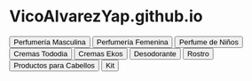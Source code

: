 # VicoAlvarezYap.github.io
<!DOCTYPE html>
<html>
<head>
    <link rel="stylesheet" type="text/css" href="styles.css">
</head>
<body>

<div class="vertical-menu">
    <button onclick="goToPage('perfumeria_masculina.html')">Perfumería Masculina</button>
    <button onclick="goToPage('PerfumeriaFemenina.html')">Perfumería Femenina</button>
    <button onclick="goToPage('PerfumeriaNinos.html')">Perfume de Niños</button>
    <button onclick="goToPage('Tododia.html')">Cremas Tododia</button>
    <button onclick="goToPage('Ekos.html')">Cremas Ekos</button>
    <button onclick="goToPage('Desodorante.html')">Desodorante</button>
    <button onclick="goToPage('Maquillaje.html')">Rostro</button>
    <button onclick="goToPage('Cabellos.html')">Productos para Cabellos</button>
    <button onclick="goToPage('Kit.html')">Kit</button>
</div>

<script src="script.js"></script>
</body>
</html>
